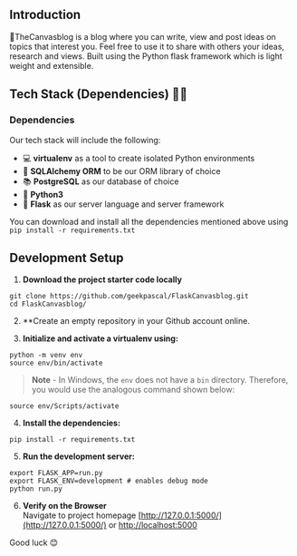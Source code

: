 ## Introduction
🎨TheCanvasblog is a blog where you can write, view and post ideas on topics that interest you. Feel free to use it to share with others your ideas, research and views.
Built using the Python flask framework which is light weight and extensible.

## Tech Stack (Dependencies) 👩‍💻 

### Dependencies 
Our tech stack will include the following:
 * 💻 **virtualenv** as a tool to create isolated Python environments
 * 🛅 **SQLAlchemy ORM** to be our ORM library of choice
 * 📚 **PostgreSQL** as our database of choice
 * 🐍 **Python3** 
 * 🧪 **Flask** as our server language and server framework
 
You can download and install all the dependencies mentioned above using `pip install -r requirements.txt` 

## Development Setup 
1. **Download the project starter code locally**
```
git clone https://github.com/geekpascal/FlaskCanvasblog.git
cd FlaskCanvasblog/ 
```

2. **Create an empty repository in your Github account online.

3. **Initialize and activate a virtualenv using:**

```
python -m venv env
source env/bin/activate  
```
>**Note** - In Windows, the `env` does not have a `bin` directory. Therefore, you would use the analogous command shown below:
```
source env/Scripts/activate
```

4. **Install the dependencies:** 
```
pip install -r requirements.txt
```

5. **Run the development server:**
```
export FLASK_APP=run.py
export FLASK_ENV=development # enables debug mode
python run.py
```

6. **Verify on the Browser**<br>
Navigate to project homepage [http://127.0.0.1:5000/](http://127.0.0.1:5000/) or [http://localhost:5000](http://localhost:5000)

Good luck 😊

